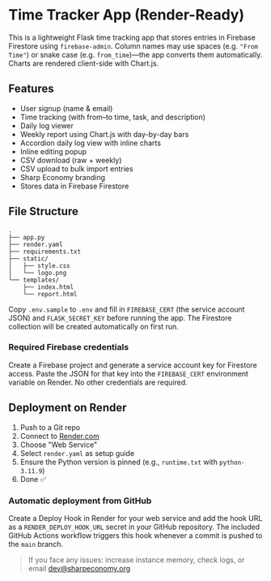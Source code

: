 # Time Tracker App (Render-Ready)

This is a lightweight Flask time tracking app that stores entries in
Firebase Firestore using `firebase-admin`. Column names may use spaces
(e.g. `"From Time"`) or snake case (e.g. `from_time`)—the app converts them
automatically. Charts are rendered client-side with Chart.js.

## Features
- User signup (name & email)
- Time tracking (with from–to time, task, and description)
- Daily log viewer
- Weekly report using Chart.js with day-by-day bars
- Accordion daily log view with inline charts
- Inline editing popup
- CSV download (raw + weekly)
- CSV upload to bulk import entries
- Sharp Economy branding
- Stores data in Firebase Firestore

## File Structure
```
.
├── app.py
├── render.yaml
├── requirements.txt
├── static/
│   ├── style.css
│   └── logo.png
└── templates/
    ├── index.html
    └── report.html
```

Copy `.env.sample` to `.env` and fill in `FIREBASE_CERT` (the service account JSON) and `FLASK_SECRET_KEY` before running the app. The Firestore collection will be created automatically on first run.

### Required Firebase credentials
Create a Firebase project and generate a service account key for Firestore access. Paste the JSON for that key into the `FIREBASE_CERT` environment variable on Render. No other credentials are required.

## Deployment on Render
1. Push to a Git repo
2. Connect to [Render.com](https://render.com/)
3. Choose "Web Service"
4. Select `render.yaml` as setup guide
5. Ensure the Python version is pinned (e.g., `runtime.txt` with `python-3.11.9`)
6. Done ✅

### Automatic deployment from GitHub
Create a Deploy Hook in Render for your web service and add the hook URL as a
`RENDER_DEPLOY_HOOK_URL` secret in your GitHub repository. The included
GitHub Actions workflow triggers this hook whenever a commit is pushed to the
`main` branch.

> If you face any issues: increase instance memory, check logs, or email dev@sharpeconomy.org
